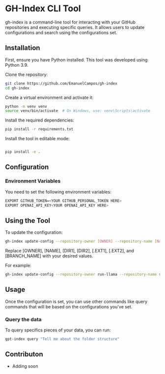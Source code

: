 # GH-Index CLI Tool

gh-index is a command-line tool for interacting with your GitHub repositories and executing specific queries. It allows users to update configurations and search using the configurations set.

## Installation
First, ensure you have Python installed. This tool was developed using Python 3.9.

Clone the repository:

```bash
git clone https://github.com/EmanuelCampos/gh-index
cd gh-index
```

Create a virtual environment and activate it:

```bash
python -m venv venv
source venv/bin/activate  # On Windows, use: venv\Scripts\activate
```

Install the required dependencies:

```bash
pip install -r requirements.txt
```

Install the tool in editable mode:

```bash

pip install -e .
```

## Configuration
### Environment Variables
You need to set the following environment variables:


```bash
EXPORT GITHUB_TOKEN=<YOUR GITHUB_PERSONAL_TOKEN HERE>
EXPORT OPENAI_API_KEY<YOUR OPENAI_API_KEY HERE>
```

## Using the Tool
To update the configuration:

```bash
gh-index update-config --repository-owner [OWNER] --repository-name [NAME] --directories-to-include [DIR1] --directories-to-include [DIR2] --file-extensions-to-include [.EXT1] --file-extensions-to-include [.EXT2] --github-branch [BRANCH_NAME]
```

Replace [OWNER], [NAME], [DIR1], [DIR2], [.EXT1], [.EXT2], and [BRANCH_NAME] with your desired values.

For example:

```bash
gh-index update-config --repository-owner run-llama --repository-name sec-insights --directories-to-include backend --directories-to-include frontend --file-extensions-to-include .py --github-branch main
```

## Usage
Once the configuration is set, you can use other commands like query commands that will be based on the configurations you've set.

### Query the data

To query specifics pieces of your data, you can run: 
```bash
gpt-index query "Tell me about the folder structure"
``````

## Contributon
- Adding soon